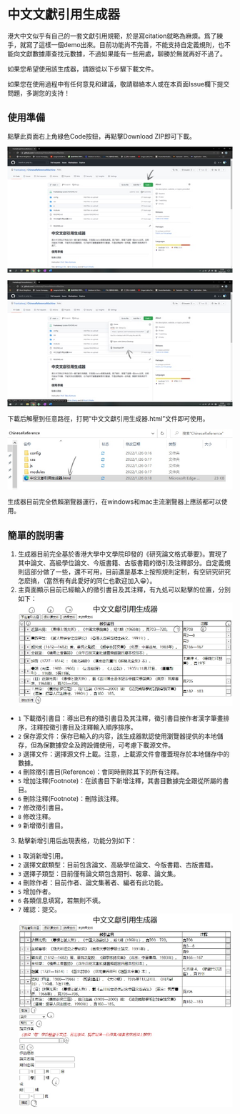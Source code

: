 # 中文文獻引用生成器
港大中文似乎有自己的一套文獻引用規範，於是寫citation就略為麻煩。爲了練手，就寫了這樣一個demo出來。目前功能尚不完善，不能支持自定義規則，也不能向文獻數據庫查找元數據，不過如果能有一些用處，聊勝於無就再好不過了。

如果您希望使用該生成器，請跟從以下步驟下載文件。

如果您在使用過程中有任何意見和建議，敬請聯絡本人或在本頁面Issue欄下提交問題，多謝您的支持！

## 使用準備
點擊此頁面右上角綠色Code按鈕，再點擊Download ZIP即可下載。

![image](示例圖片/下載1.jpg)

![image](示例圖片/下載2.jpg)

下載后解壓到任意路徑，打開“中文文獻引用生成器.html”文件即可使用。

![image](示例圖片/使用1.jpg)

生成器目前完全依賴瀏覽器運行，在windows和mac主流瀏覽器上應該都可以使用。

## 簡單的説明書
1. 生成器目前完全基於香港大學中文學院印發的《研究論文格式舉要》。實現了其中論文、高級學位論文、今版書籍、古版書籍的徵引及注釋部分。自定義規則這部分做了一些，還不可用，目前還是基本上按照規則定制，有空研究研究怎麽搞，（當然有有此愛好的同仁也歡迎加入😀）。
2. 主頁面顯示目前已經輸入的徵引書目及其注釋，有九処可以點擊的位置，分別如下：
![image](示例圖片/使用2.jpg)
  - `1` 下載徵引書目：導出已有的徵引書目及其注釋，徵引書目按作者漢字筆畫排序，注釋按徵引書目及注釋輸入順序排序。
  - `2` 保存源文件：保存已輸入的内容，該生成器默認使用瀏覽器提供的本地儲存，但為保數據安全及跨設備使用，可考慮下載源文件。
  - `3` 選擇文件：選擇源文件上載。注意，上載源文件會覆蓋現存於本地儲存中的數據。
  - `4` 刪除徵引書目(Reference)：會同時刪除其下的所有注釋。
  - `5` 增加注釋(Footnote)：在該書目下新增注釋，其書目數據完全跟從所屬的書目。
  - `6` 刪除注釋(Footnote)：刪除該注釋。
  - `7` 修改徵引書目。
  - `8` 修改注釋。
  - `9` 新增徵引書目。
3. 點擊新增引用后出現表格，功能分別如下：
  - `1` 取消新增引用。
  - `2` 選擇文獻類型：目前包含論文、高級學位論文、今版書籍、古版書籍。
  - `3` 選擇子類型：目前僅有論文類包含期刊、報章、論文集。
  - `4` 刪除作者：目前作者、論文集著者、編者有此功能。
  - `5` 增加作者。
  - `6` 各類信息填寫，若無則不填。
  - `7` 確認：提交。
![image](示例圖片/使用3.jpg)
